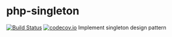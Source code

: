 # php-singleton
[![Build Status](https://travis-ci.org/petitchevalroux/php-singleton.svg?branch=master)](https://travis-ci.org/petitchevalroux/php-singleton)
[![codecov.io](http://codecov.io/github/petitchevalroux/php-singleton/coverage.svg?branch=master)](http://codecov.io/github/petitchevalroux/php-singleton?branch=master)
Implement singleton design pattern
